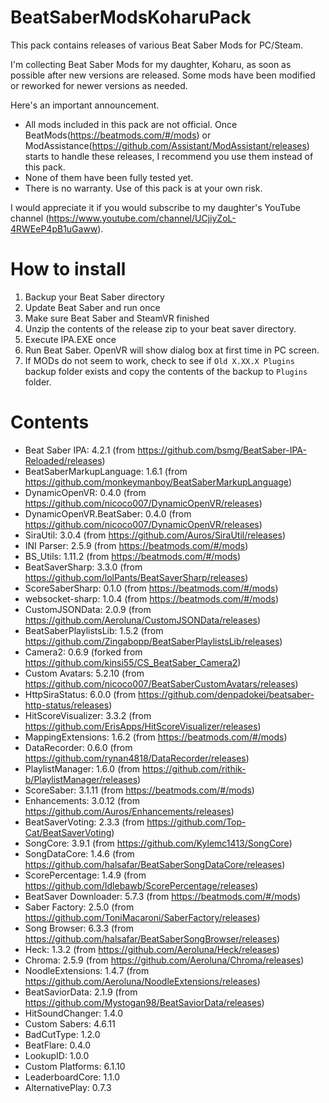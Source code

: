 # BeatSaberModsKoharuPack
This pack contains releases of various Beat Saber Mods for PC/Steam.

I'm collecting Beat Saber Mods for my daughter, Koharu, as soon as possible after new versions are released.
Some mods have been modified or reworked for newer versions as needed.

Here's an important announcement.
* All mods included in this pack are not official. Once BeatMods(https://beatmods.com/#/mods) or ModAssistance(https://github.com/Assistant/ModAssistant/releases) starts to handle these releases, I recommend you use them instead of this pack.
* None of them have been fully tested yet.
* There is no warranty. Use of this pack is at your own risk.

I would appreciate it if you would subscribe to my daughter's YouTube channel (https://www.youtube.com/channel/UCjiyZoL-4RWEeP4pB1uGaww).

# How to install

1. Backup your Beat Saber directory
2. Update Beat Saber and run once
3. Make sure Beat Saber and SteamVR finished
4. Unzip the contents of the release zip to your beat saver directory.
5. Execute IPA.EXE once
6. Run Beat Saber. OpenVR will show dialog box at first time in PC screen.
7. If MODs do not seem to work, check to see if `Old X.XX.X Plugins` backup folder exists and copy the contents of the backup to `Plugins` folder.

# Contents

* Beat Saber IPA: 4.2.1 (from https://github.com/bsmg/BeatSaber-IPA-Reloaded/releases)
* BeatSaberMarkupLanguage: 1.6.1 (from https://github.com/monkeymanboy/BeatSaberMarkupLanguage)
* DynamicOpenVR: 0.4.0 (from https://github.com/nicoco007/DynamicOpenVR/releases)
* DynamicOpenVR.BeatSaber: 0.4.0 (from https://github.com/nicoco007/DynamicOpenVR/releases)
* SiraUtil: 3.0.4 (from https://github.com/Auros/SiraUtil/releases)
* INI Parser: 2.5.9 (from https://beatmods.com/#/mods)
* BS_Utils: 1.11.2 (from https://beatmods.com/#/mods)
* BeatSaverSharp: 3.3.0 (from https://github.com/lolPants/BeatSaverSharp/releases)
* ScoreSaberSharp: 0.1.0 (from https://beatmods.com/#/mods)
* websocket-sharp: 1.0.4 (from https://beatmods.com/#/mods)
* CustomJSONData: 2.0.9 (from https://github.com/Aeroluna/CustomJSONData/releases)
* BeatSaberPlaylistsLib: 1.5.2 (from https://github.com/Zingabopp/BeatSaberPlaylistsLib/releases)
* Camera2: 0.6.9 (forked from https://github.com/kinsi55/CS_BeatSaber_Camera2)
* Custom Avatars: 5.2.10 (from https://github.com/nicoco007/BeatSaberCustomAvatars/releases)
* HttpSiraStatus: 6.0.0 (from https://github.com/denpadokei/beatsaber-http-status/releases)
* HitScoreVisualizer: 3.3.2 (from https://github.com/ErisApps/HitScoreVisualizer/releases)
* MappingExtensions: 1.6.2 (from https://beatmods.com/#/mods)
* DataRecorder: 0.6.0 (from https://github.com/rynan4818/DataRecorder/releases)
* PlaylistManager: 1.6.0 (from https://github.com/rithik-b/PlaylistManager/releases)
* ScoreSaber: 3.1.11 (from https://beatmods.com/#/mods)
* Enhancements: 3.0.12 (from https://github.com/Auros/Enhancements/releases)
* BeatSaverVoting: 2.3.3 (from https://github.com/Top-Cat/BeatSaverVoting)
* SongCore: 3.9.1 (from https://github.com/Kylemc1413/SongCore)
* SongDataCore: 1.4.6 (from https://github.com/halsafar/BeatSaberSongDataCore/releases)
* ScorePercentage: 1.4.9 (from https://github.com/Idlebawb/ScorePercentage/releases) 
* BeatSaver Downloader: 5.7.3 (from https://beatmods.com/#/mods)
* Saber Factory: 2.5.0 (from https://github.com/ToniMacaroni/SaberFactory/releases)
* Song Browser: 6.3.3 (from https://github.com/halsafar/BeatSaberSongBrowser/releases)
* Heck: 1.3.2 (from https://github.com/Aeroluna/Heck/releases)
* Chroma: 2.5.9 (from https://github.com/Aeroluna/Chroma/releases)
* NoodleExtensions: 1.4.7 (from https://github.com/Aeroluna/NoodleExtensions/releases)
* BeatSaviorData: 2.1.9 (from https://github.com/Mystogan98/BeatSaviorData/releases)
* HitSoundChanger: 1.4.0
* Custom Sabers: 4.6.11
* BadCutType: 1.2.0
* BeatFlare: 0.4.0
* LookupID: 1.0.0
* Custom Platforms: 6.1.10
* LeaderboardCore: 1.1.0
* AlternativePlay: 0.7.3


